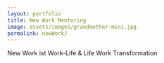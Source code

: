 ```yaml
---
layout: portfolio
title: New Work Mentoring
image: assets/images/grandmother-mini.jpg
permalink: newWork/
---
```


New Work ist Work-Life & Life Work Transformation
